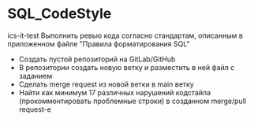 # SQL_CodeStyle
ics-it-test
Выполнить ревью кода согласно стандартам, описанным в приложенном файле "Правила форматирования SQL"
  - Создать пустой репозиторий на GitLab/GitHub
  - В репозитории создать новую ветку и разместить в ней файл с заданием
  - Сделать merge request из новой ветки в main ветку
  - Найти как минимум 17 различных нарушений кодстайла (прокомментировать проблемные строки) в созданном merge/pull request-е
